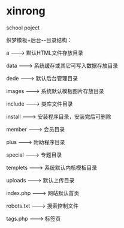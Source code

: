 # xinrong
school poject

织梦模板+后台--目录结构：

a   ---> 默认HTML文件存放目录

data  ---> 系统缓存或其它可写入数据存放目录

dede ---> 默认后台管理目录

images ---> 系统默认模板图片存放目录

include ---> 类库文件目录

install ---> 安装程序目录，安装完后可删除

member ---> 会员目录

plus ---> 附助程序目录

special ---> 专题目录

templets ---> 系统默认内核模板目录

uploads ---> 默认上传目录

index.php ---> 网站默认首页

robots.txt ---> 搜索控制文件

tags.php ---> 标签页

